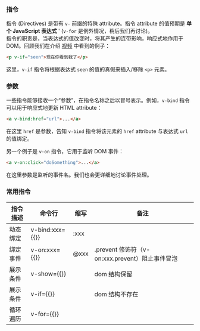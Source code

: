 ### 指令

指令 (Directives) 是带有 `v-` 前缀的特殊 attribute。指令 attribute 的值预期是 <strong>单个 JavaScript 表达式</strong> ' (`v-for` 是例外情况，稍后我们再讨论)。<br />
指令的职责是，当表达式的值改变时，将其产生的连带影响，响应式地作用于 DOM。回顾我们在介绍 <a href="https://learning.dcloud.io/#/?vid=6">视频</a> 中看到的例子：

```html
<p v-if="seen">现在你看到我了</p>
```

这里，`v-if` 指令将根据表达式 `seen` 的值的真假来插入/移除 `<p>` 元素。

### 参数

一些指令能够接收一个“参数”，在指令名称之后以冒号表示。例如，`v-bind` 指令可以用于响应式地更新 HTML attribute：

```html
<a v-bind:href="url">...</a>
```

在这里 `href` 是参数，告知 `v-bind` 指令将该元素的 `href` attribute 与表达式 `url` 的值绑定。

另一个例子是 `v-on` 指令，它用于监听 DOM 事件：

```html
<a v-on:click="doSomething">...</a>
```

在这里参数是监听的事件名。我们也会更详细地讨论事件处理。

### 常用指令

| 指令描述 | 命令行          | 缩写 | 备注                                            |
| -------- | --------------- | ---- | ----------------------------------------------- |
| 动态绑定 | v-bind:xxx={{}} | :xxx |
| 绑定事件 | v-on:xxx={{}}   | @xxx | .prevent 修饰符（v-on:xxx.prevent）阻止事件冒泡 |
| 展示条件 | v-show={{}}     |      | dom 结构保留                                    |
| 展示条件 | v-if={{}}       |      | dom 结构不存在                                  |
| 循环遍历 | v-for={{}}      |
